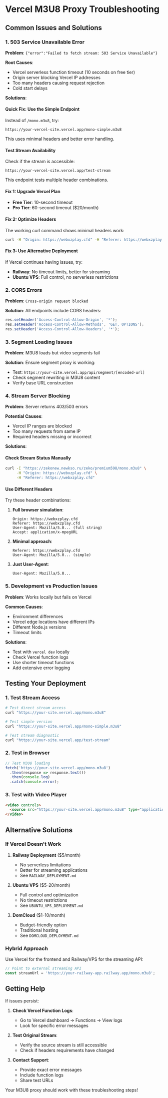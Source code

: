 # Vercel M3U8 Proxy Troubleshooting

## Common Issues and Solutions

### 1. 503 Service Unavailable Error

**Problem**: `{"error":"Failed to fetch stream: 503 Service Unavailable"}`

**Root Causes**:
- Vercel serverless function timeout (10 seconds on free tier)
- Origin server blocking Vercel IP addresses
- Too many headers causing request rejection
- Cold start delays

**Solutions**:

#### Quick Fix: Use the Simple Endpoint
Instead of `/mono.m3u8`, try:
```
https://your-vercel-site.vercel.app/mono-simple.m3u8
```

This uses minimal headers and better error handling.

#### Test Stream Availability
Check if the stream is accessible:
```
https://your-vercel-site.vercel.app/test-stream
```

This endpoint tests multiple header combinations.

#### Fix 1: Upgrade Vercel Plan
- **Free Tier**: 10-second timeout
- **Pro Tier**: 60-second timeout ($20/month)

#### Fix 2: Optimize Headers
The working curl command shows minimal headers work:
```bash
curl -H "Origin: https://webxzplay.cfd" -H "Referer: https://webxzplay.cfd" URL
```

#### Fix 3: Use Alternative Deployment
If Vercel continues having issues, try:
- **Railway**: No timeout limits, better for streaming
- **Ubuntu VPS**: Full control, no serverless restrictions

### 2. CORS Errors

**Problem**: `Cross-origin request blocked`

**Solution**: All endpoints include CORS headers:
```javascript
res.setHeader('Access-Control-Allow-Origin', '*');
res.setHeader('Access-Control-Allow-Methods', 'GET, OPTIONS');
res.setHeader('Access-Control-Allow-Headers', '*');
```

### 3. Segment Loading Issues

**Problem**: M3U8 loads but video segments fail

**Solution**: Ensure segment proxy is working:
- Test: `https://your-site.vercel.app/api/segment/[encoded-url]`
- Check segment rewriting in M3U8 content
- Verify base URL construction

### 4. Stream Server Blocking

**Problem**: Server returns 403/503 errors

**Potential Causes**:
- Vercel IP ranges are blocked
- Too many requests from same IP
- Required headers missing or incorrect

**Solutions**:

#### Check Stream Status Manually
```bash
curl -I "https://zekonew.newkso.ru/zeko/premium598/mono.m3u8" \
     -H "Origin: https://webxzplay.cfd" \
     -H "Referer: https://webxzplay.cfd"
```

#### Use Different Headers
Try these header combinations:
1. **Full browser simulation**:
   ```
   Origin: https://webxzplay.cfd
   Referer: https://webxzplay.cfd
   User-Agent: Mozilla/5.0... (full string)
   Accept: application/x-mpegURL
   ```

2. **Minimal approach**:
   ```
   Referer: https://webxzplay.cfd
   User-Agent: Mozilla/5.0... (simple)
   ```

3. **Just User-Agent**:
   ```
   User-Agent: Mozilla/5.0...
   ```

### 5. Development vs Production Issues

**Problem**: Works locally but fails on Vercel

**Common Causes**:
- Environment differences
- Vercel edge locations have different IPs
- Different Node.js versions
- Timeout limits

**Solutions**:
- Test with `vercel dev` locally
- Check Vercel function logs
- Use shorter timeout functions
- Add extensive error logging

## Testing Your Deployment

### 1. Test Stream Access
```bash
# Test direct stream access
curl "https://your-site.vercel.app/mono.m3u8"

# Test simple version
curl "https://your-site.vercel.app/mono-simple.m3u8"

# Test stream diagnostic
curl "https://your-site.vercel.app/test-stream"
```

### 2. Test in Browser
```javascript
// Test M3U8 loading
fetch('https://your-site.vercel.app/mono.m3u8')
  .then(response => response.text())
  .then(console.log)
  .catch(console.error);
```

### 3. Test with Video Player
```html
<video controls>
  <source src="https://your-site.vercel.app/mono.m3u8" type="application/x-mpegURL">
</video>
```

## Alternative Solutions

### If Vercel Doesn't Work

1. **Railway Deployment** ($5/month)
   - No serverless limitations
   - Better for streaming applications
   - See `RAILWAY_DEPLOYMENT.md`

2. **Ubuntu VPS** ($5-20/month)
   - Full control and optimization
   - No timeout restrictions
   - See `UBUNTU_VPS_DEPLOYMENT.md`

3. **DomCloud** ($1-10/month)
   - Budget-friendly option
   - Traditional hosting
   - See `DOMCLOUD_DEPLOYMENT.md`

### Hybrid Approach
Use Vercel for the frontend and Railway/VPS for the streaming API:
```javascript
// Point to external streaming API
const streamUrl = 'https://your-railway-app.railway.app/mono.m3u8';
```

## Getting Help

If issues persist:

1. **Check Vercel Function Logs**:
   - Go to Vercel dashboard → Functions → View logs
   - Look for specific error messages

2. **Test Original Stream**:
   - Verify the source stream is still accessible
   - Check if headers requirements have changed

3. **Contact Support**:
   - Provide exact error messages
   - Include function logs
   - Share test URLs

Your M3U8 proxy should work with these troubleshooting steps!